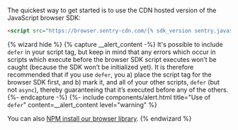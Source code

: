 The quickest way to get started is to use the CDN hosted version of the JavaScript browser SDK:

```html
<script src="https://browser.sentry-cdn.com/{% sdk_version sentry.javascript.browser %}/bundle.min.js" integrity="{% sdk_cdn_checksum sentry.javascript.browser latest bundle.min.js %}" crossorigin="anonymous"></script>
```

{% wizard hide %}
{% capture __alert_content -%}
It's possible to include `defer` in your script tag, but keep in mind that any errors which occur in scripts which execute before the browser SDK script executes won’t be caught (because the SDK won’t be initialized yet). It is therefore recommended that if you use `defer`, you a) place the script tag for the browser SDK first, and b) mark it, and all of your other scripts, `defer` (but not `async`), thereby guaranteeing that it’s executed before any of the others.
{%- endcapture -%}
{%- include components/alert.html
  title="Use of `defer`"
  content=__alert_content
  level="warning"
%}

You can also [NPM install our browser library](?platform=browsernpm).
{% endwizard %}
